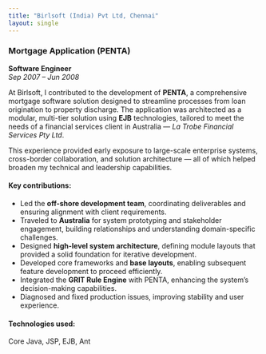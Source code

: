 ```yaml
---
title: "Birlsoft (India) Pvt Ltd, Chennai"
layout: single
---
```


### Mortgage Application (PENTA)  
**Software Engineer**  
*Sep 2007 – Jun 2008*

At Birlsoft, I contributed to the development of **PENTA**, a comprehensive mortgage software solution designed to streamline processes from loan origination to property discharge. The application was architected as a modular, multi-tier solution using **EJB** technologies, tailored to meet the needs of a financial services client in Australia — *La Trobe Financial Services Pty Ltd*.

This experience provided early exposure to large-scale enterprise systems, cross-border collaboration, and solution architecture — all of which helped broaden my technical and leadership capabilities.

#### Key contributions:
- Led the **off-shore development team**, coordinating deliverables and ensuring alignment with client requirements.
- Traveled to **Australia** for system prototyping and stakeholder engagement, building relationships and understanding domain-specific challenges.
- Designed **high-level system architecture**, defining module layouts that provided a solid foundation for iterative development.
- Developed core frameworks and **base layouts**, enabling subsequent feature development to proceed efficiently.
- Integrated the **GRIT Rule Engine** with PENTA, enhancing the system’s decision-making capabilities.
- Diagnosed and fixed production issues, improving stability and user experience.

#### Technologies used:
Core Java, JSP, EJB, Ant
